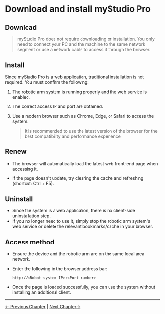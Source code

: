 # Download and install myStudio Pro

## Download  

>  myStudio Pro does not require downloading or installation. You only need to connect your PC and the machine to the same network segment or use a network cable to access it through the browser.

## Install

Since myStudio Pro is a web application, traditional installation is not required.
You must confirm the following:
1. The robotic arm system is running properly and the web service is enabled.
2. The correct access IP and port are obtained.
3. Use a modern browser such as Chrome, Edge, or Safari to access the system.
   
   > It is recommended to use the latest version of the browser for the best compatibility and performance experience

## Renew

- The browser will automatically load the latest web front-end page when accessing it.

- If the page doesn't update, try clearing the cache and refreshing (shortcut: Ctrl + F5).

## Uninstall

- Since the system is a web application, there is no client-side uninstallation step.
- If you no longer need to use it, simply stop the robotic arm system's web service or delete the relevant bookmarks/cache in your browser.

## Access method

- Ensure the device and the robotic arm are on the same local area network.
- Enter the following in the browser address bar:
  
  ```bash
  http://<Robot system IP>:<Port number>
  ```
- Once the page is loaded successfully, you can use the system without installing an additional client.


---

[← Previous Chapter](./5.1-myStudioFirstUse.md) | [Next Chapter→](./5.3-interface_description.md)